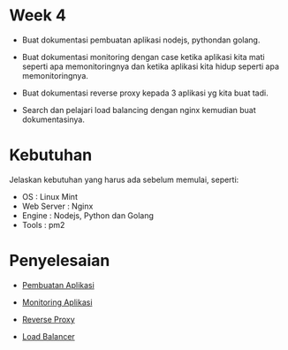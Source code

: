 # Week 4
- Buat dokumentasi pembuatan aplikasi nodejs, pythondan golang.

- Buat dokumentasi monitoring dengan case ketika aplikasi kita mati  seperti apa memonitoringnya dan ketika aplikasi kita hidup seperti apa memonitoringnya.

- Buat dokumentasi reverse proxy kepada 3 aplikasi yg kita buat tadi.

- Search dan pelajari load balancing dengan nginx kemudian buat dokumentasinya.

# Kebutuhan
Jelaskan kebutuhan yang harus ada sebelum memulai, seperti:

- OS            : Linux Mint
- Web Server    : Nginx
- Engine        : Nodejs, Python dan Golang
- Tools         : pm2

# Penyelesaian

- [Pembuatan Aplikasi](load-balancer.md)

- [Monitoring Aplikasi](Monitoring.md)

- [Reverse Proxy](reverce-proxy.md)

- [Load Balancer](load-balancer.md)
